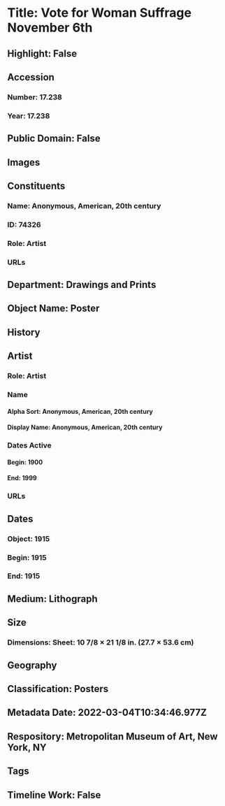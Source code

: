 # Title: Vote for Woman Suffrage November 6th
## Highlight: False
## Accession
### Number: 17.238
### Year: 17.238
## Public Domain: False
## Images
## Constituents
### Name: Anonymous, American, 20th century
### ID: 74326
### Role: Artist
### URLs
## Department: Drawings and Prints
## Object Name: Poster
## History
## Artist
### Role: Artist
### Name
#### Alpha Sort: Anonymous, American, 20th century
#### Display Name: Anonymous, American, 20th century
### Dates Active
#### Begin: 1900
#### End: 1999
### URLs
## Dates
### Object: 1915
### Begin: 1915
### End: 1915
## Medium: Lithograph
## Size
### Dimensions: Sheet: 10 7/8 × 21 1/8 in. (27.7 × 53.6 cm)
## Geography
## Classification: Posters
## Metadata Date: 2022-03-04T10:34:46.977Z
## Respository: Metropolitan Museum of Art, New York, NY
## Tags
## Timeline Work: False